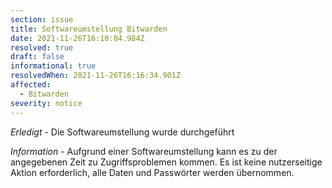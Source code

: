 ```yaml
---
section: issue
title: Softwareumstellung Bitwarden
date: 2021-11-26T16:10:04.984Z
resolved: true
draft: false
informational: true
resolvedWhen: 2021-11-26T16:16:34.901Z
affected:
  - Bitwarden
severity: notice
---
```

*Erledigt* - Die Softwareumstellung wurde durchgeführt

*Information* - Aufgrund einer Softwareumstellung kann es zu der angegebenen Zeit zu Zugriffsproblemen kommen. Es ist keine nutzerseitige Aktion erforderlich, alle Daten und Passwörter werden übernommen.